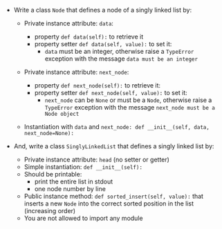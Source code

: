 - Write a class ```Node``` that defines a node of a singly linked list by:
	- Private instance attribute: ```data```:
		- property ```def data(self):``` to retrieve it
		- property setter ```def data(self, value):``` to set it:
			- ```data``` must be an integer, otherwise raise a ```TypeError``` exception with the message ```data must be an integer```

	- Private instance attribute: ```next_node```:
		- property ```def next_node(self):``` to retrieve it:
		- property setter ```def next_node(self, value):``` to set it:
			- ```next_node``` can be ```None``` or must be a ```Node```, otherwise raise a ```TypeError``` exception with the message ```next_node must be a Node object```

	- Instantiation with ```data``` and ```next_node: def __init__(self, data, next_node=None):```

- And, write a class ```SinglyLinkedList``` that defines a singly linked list by:
	- Private instance attribute: ```head``` (no setter or getter)
	- Simple instantiation: ```def __init__(self):```
	- Should be printable:
		- print the entire list in stdout
		- one node number by line
	- Public instance method: ```def sorted_insert(self, value):``` that inserts a new ```Node``` into the correct sorted position in the list (increasing order)
	- You are not allowed to import any module
